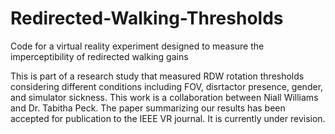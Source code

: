 # Redirected-Walking-Thresholds
Code for a virtual reality experiment designed to measure the imperceptibility of redirected walking gains

This is part of a research study that measured RDW rotation thresholds considering different conditions including FOV, disrtactor presence, gender, and simulator sickness.
This work is a collaboration between Niall Williams and Dr. Tabitha Peck.
The paper summarizing our results has been accepted for publication to the IEEE VR journal. It is currently under revision.